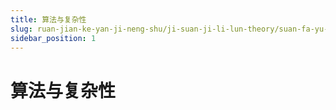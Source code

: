 ```yaml
---
title: 算法与复杂性
slug: ruan-jian-ke-yan-ji-neng-shu/ji-suan-ji-li-lun-theory/suan-fa-yu-fu-za-xing/suan-fa-yu-fu-za-xing
sidebar_position: 1
---
```


# 算法与复杂性

